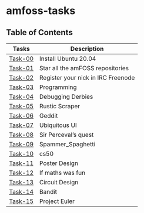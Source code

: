# amfoss-tasks
## Table of Contents
|Tasks|Description|
|------|------|
|<a href="https://github.com/krishkavya/amfoss-tasks/tree/main/Task-00">Task-00</a> |Install Ubuntu 20.04|
|<a href="https://github.com/krishkavya/amfoss-tasks/tree/main/Task-01">Task-01</a> |Star all the amFOSS repositories|
|<a href="https://github.com/krishkavya/amfoss-tasks/tree/main/Task-02">Task-02</a> |Register your nick in IRC Freenode|
|<a href="https://github.com/krishkavya/amfoss-tasks/tree/main/Task-03">Task-03</a> |Programming|
|<a href="https://github.com/krishkavya/amfoss-tasks/tree/main/Task-04">Task-04</a> |Debugging Derbies|
|<a href="https://github.com/krishkavya/amfoss-tasks/tree/main/Task-05">Task-05</a> |Rustic Scraper|
|<a href="https://github.com/krishkavya/amfoss-tasks/tree/main/Task-06">Task-06</a> |Geddit|
|<a href="https://github.com/krishkavya/amfoss-tasks/tree/main/Task-07">Task-07</a> |Ubiquitous UI|
|<a href="https://github.com/krishkavya/amfoss-tasks/tree/main/Task-08">Task-08</a> |Sir Perceval’s quest|
|<a href="https://github.com/krishkavya/amfoss-tasks/tree/main/Task-09">Task-09</a> |Spammer_Spaghetti|
|<a href="https://github.com/krishkavya/amfoss-tasks/tree/main/Task-10">Task-10</a> |cs50|
|<a href="https://github.com/krishkavya/amfoss-tasks/tree/main/Task-11">Task-11</a> | Poster Design|
|<a href="https://github.com/krishkavya/amfoss-tasks/tree/main/Task-12">Task-12</a> | If maths was fun |
|<a href="https://github.com/krishkavya/amfoss-tasks/tree/main/Task-13">Task-13</a> |Circuit Design|
|<a href="https://github.com/krishkavya/amfoss-tasks/tree/main/Task-14">Task-14</a> | Bandit|
|<a href="https://github.com/krishkavya/amfoss-tasks/tree/main/Task-15">Task-15</a> |Project Euler|
